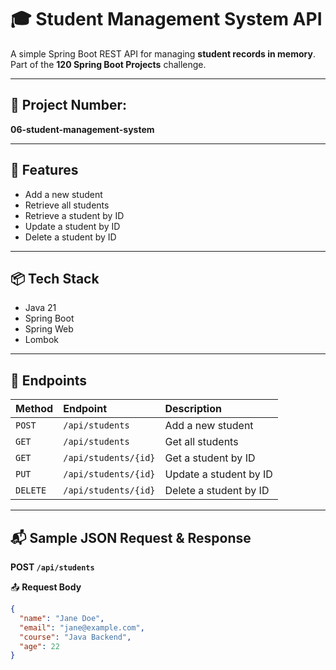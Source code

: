 # 🎓 Student Management System API

A simple Spring Boot REST API for managing **student records in memory**.  
Part of the **120 Spring Boot Projects** challenge.

---

## 📁 Project Number:
**06-student-management-system**

---

## 📖 Features

- Add a new student
- Retrieve all students
- Retrieve a student by ID
- Update a student by ID
- Delete a student by ID

---

## 📦 Tech Stack

- Java 21
- Spring Boot
- Spring Web
- Lombok

---

## 📑 Endpoints

| Method | Endpoint               | Description                   |
|:--------|:-------------------------|:--------------------------------|
| `POST`   | `/api/students`             | Add a new student                |
| `GET`    | `/api/students`             | Get all students                 |
| `GET`    | `/api/students/{id}`        | Get a student by ID              |
| `PUT`    | `/api/students/{id}`        | Update a student by ID           |
| `DELETE` | `/api/students/{id}`        | Delete a student by ID           |

---

## 📬 Sample JSON Request & Response

**POST `/api/students`**

📤 **Request Body**
```json
{
  "name": "Jane Doe",
  "email": "jane@example.com",
  "course": "Java Backend",
  "age": 22
}
